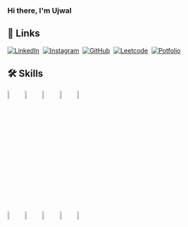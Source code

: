 ### Hi there, I'm Ujwal
<!--
**Ujwal-27K/Ujwal-27K** is a ✨ _special_ ✨ repository because its `README.md` (this file) appears on your GitHub profile.

Here are some ideas to get you started:

- 🔭 I’m currently working on ...
- 🌱 I’m currently learning ...
- 👯 I’m looking to collaborate on ...
- 🤔 I’m looking for help with ...
- 💬 Ask me about ...
- 📫 How to reach me: ...
- 😄 Pronouns: ...
- ⚡ Fun fact: ...
-->
## 🔗 Links
<a target="_blank" href="https://www.linkedin.com/feed/"><img src="https://img.shields.io/badge/LinkedIn-0077B5?style=for-the-badge&logo=linkedin&logoColor=white" alt="LinkedIn" /></a>&nbsp;
<a target="_blank" href="https://www.instagram.com/ujwal_khairnar_27/"><img src="https://img.shields.io/badge/Instagram-E4405F?style=for-the-badge&logo=instagram&logoColor=white" alt="Instagram" /></a>&nbsp;
<a target="_blank" href="https://github.com/Ujwal-27K"><img src="https://img.shields.io/badge/GitHub-100000?style=for-the-badge&logo=github&logoColor=white" alt="GitHub" /></a>&nbsp;
<a target="_blank" href="https://leetcode.com/Ujwal_Khairnar/"><img src="https://img.shields.io/badge/-LeetCode-FFA116?style=for-the-badge&logo=LeetCode&logoColor=black" alt="Leetcode" /></a>&nbsp;
<a target="_blank" href="https://github.com/Ujwal-27K/Portfolio"><img src="https://img.shields.io/badge/my_portfolio-000?style=for-the-badge&logo=ko-fi&logoColor=white" alt="Potfolio" /></a>&nbsp;

## 🛠 Skills
<div>
  <code><img width="7%" src="https://www.svgrepo.com/show/374171/vscode.svg"></code>
<code><img width="7%" src="https://www.svgrepo.com/show/512317/github-142.svg"></code>
<code><img width="7%" src="https://www.svgrepo.com/show/452228/html-5.svg"></code>
<code><img width="7%" src="https://www.svgrepo.com/show/452185/css-3.svg"></code>
<code><img width="7%" src="https://www.svgrepo.com/show/452045/js.svg"></code>
<br>
<code><img width="7%" src="https://www.svgrepo.com/show/452183/cpp.svg"></code>
<code><img width="7%" src="https://www.svgrepo.com/show/354238/python.svg"></code>
<code><img width="7%" src="https://www.svgrepo.com/show/331488/mongodb.svg"></code>
<code><img width="7%" src="https://www.svgrepo.com/show/355190/reactjs.svg"></code>
<code><img width="7%" src="https://www.svgrepo.com/show/378837/node.svg"></code>

</div>
